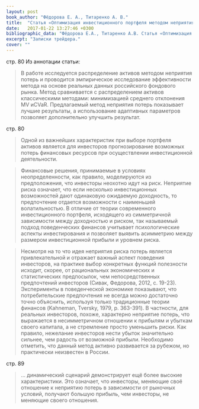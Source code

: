 ```yaml
---
layout: post
book_author: "Фёдорова Е. А., Титаренко А. В."
title:  "Статья «Оптимизация инвестиционного портфеля методом неприятия потерь на примере российского фондового рынка»"
date:   2017-01-22 13:27:46 +0300
bibliographic_data: "Фёдорова Е.А., Титаренко А.В. Статья «Оптимизация инвестиционного портфеля методом неприятия потерь на примере российского фондового рынка». Ж. «Экономика и математические методы», Том 50, №1, 2014 г., стр. 80-90"
excerpt: "Записки трейдера."
cover: ""
---
```


стр. 80
Из аннотации статьи:

> В работе исследуется распределение активов методом неприятия потерь и проводится эмпирическое исследование эффективности метода на основе реальных данных российского фондового рынка. Метод сравнивается с распределением активов классическими методами: минимизацией среднего отклонения MV иCVaR. Предлагаемый метод неприятия потерь показывает лучшие результаты, а использование адаптивных параметров позволяет дополнительно улучшить результат.

стр. 80

> Одной из важнейших характеристик при выборе портфеля активов является для инвесторов прогнозирование возможных потерь финансовых ресурсов при осуществлении инвестиционной деятельности.

> Финансовые решения, принимаемые в условиях неопределенности, как правило, моделируются из предположения, что инвесторы неохотно идут на риск. Неприятие риска означает, что если несколько инвестиционных возможностей дают одинаковую ожидаемую доходность, то предпочтение отдается возможности с наименьшей волатильностью. В отличие от теории современного инвестиционного портфеля, исходящего из симметричной зависимости между доходностью и риском, так называемый подход поведенческих финансов учитывает психологические аспекты инвестирования и позволяет выявить асимметрию между размером инвестиционной прибыли и уровнем риска.

> Несмотря на то что идея неприятия риска потерь является привлекательной и отражает важный аспект поведения инвесторов, на практике выбор конкретных функций полезности исходит, скорее, от рациональных экономических и статистических предпосылок, чем непосредственных предпочтений инвесторов (Сивак, Федорова, 2012, с. 19-23). Эксперименты в поведенческой экономике показывают, что потребительские предпочтения не всегда можно достаточно точно объяснить, используя только традиционные теории финансов (Kahneman, Tversky, 1979, p. 363-391). В частности, для реальных инвесторов, похоже, характерно неприятие потерь, что выражается в несимметричном отношении к прибылям и убыткам своего капитала, а не стремление просто уменьшить риски. Как правило, нежелание инвесторов нести убыток значительно сильнее, чем радость от возможной прибыли. Необходимо отметить, что данный метод активно развивается за рубежом, но практически неизвестен в России.

стр. 89

> … динамический сценарий демонстрирует ещё более высокие характеристики. Это означает, что инвесторы, меняющие своё отношение к неприятию потерь в зависимости от рыночных условий, получают большую прибыль, чем инвесторы, не меняющие своего отношения.
